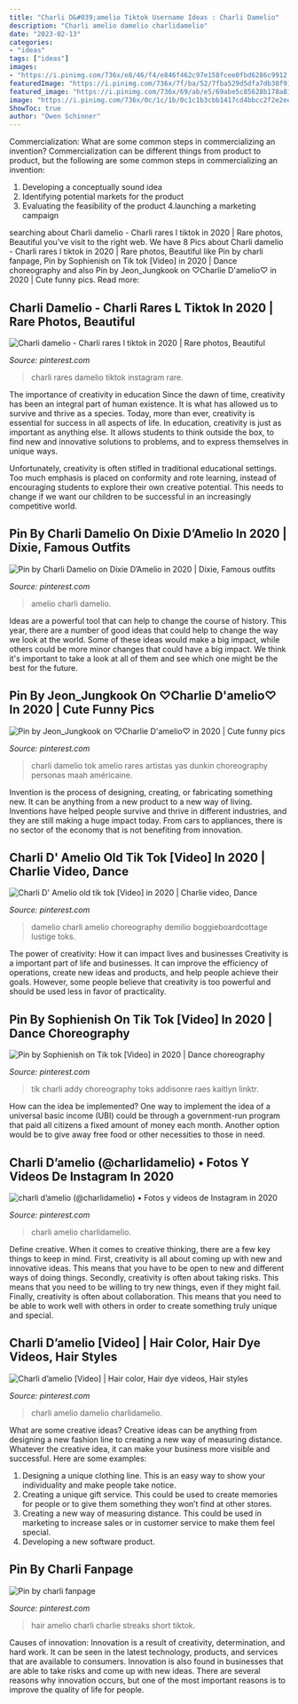 ```yaml
---
title: "Charli D&#039;amelio Tiktok Username Ideas : Charli Damelio"
description: "Charli amelio damelio charlidamelio"
date: "2023-02-13"
categories:
- "ideas"
tags: ["ideas"]
images:
- "https://i.pinimg.com/736x/e8/46/f4/e846f462c97e158fcee0fbd6286c9912.jpg"
featuredImage: "https://i.pinimg.com/736x/7f/ba/52/7fba529d5dfa7db38f91fd03dfcb7cc7.jpg"
featured_image: "https://i.pinimg.com/736x/69/ab/e5/69abe5c85628b178a81427829fa36c68.jpg"
image: "https://i.pinimg.com/736x/0c/1c/1b/0c1c1b3cbb1417cd4bbcc2f2e2eeaed2.jpg"
ShowToc: true
author: "Owen Schinner"
---
```



Commercialization: What are some common steps in commercializing an invention?
Commercialization can be different things from product to product, but the following are some common steps in commercializing an invention:
1. Developing a conceptually sound idea 
2. Identifying potential markets for the product 
3. Evaluating the feasibility of the product 
4.launching a marketing campaign 

	

		
searching about Charli damelio - Charli rares l tiktok in 2020 | Rare photos, Beautiful you've visit to the right web. We have 8 Pics about Charli damelio - Charli rares l tiktok in 2020 | Rare photos, Beautiful like Pin by charli fanpage, Pin by Sophienish on Tik tok [Video] in 2020 | Dance choreography and also Pin by Jeon_Jungkook on ♡Charlie D&#039;amelio♡ in 2020 | Cute funny pics. Read more:
		
    
## Charli Damelio - Charli Rares L Tiktok In 2020 | Rare Photos, Beautiful

<img loading=lazy src="https://i.pinimg.com/736x/4b/26/cc/4b26ccd974a49947b5b1e57a8bc8d2bc.jpg" onerror="this.onerror=null;this.src='https://tse1.mm.bing.net/th?id=OIP.RJD6MPJuReKtQbO1tLGb6AHaNK&amp;pid=15.1';" alt="Charli damelio - Charli rares l tiktok in 2020 | Rare photos, Beautiful">

_Source: pinterest.com_

>charli rares damelio tiktok instagram rare. 

	

The importance of creativity in education
Since the dawn of time, creativity has been an integral part of human existence. It is what has allowed us to survive and thrive as a species. Today, more than ever, creativity is essential for success in all aspects of life.
In education, creativity is just as important as anything else. It allows students to think outside the box, to find new and innovative solutions to problems, and to express themselves in unique ways.

Unfortunately, creativity is often stifled in traditional educational settings. Too much emphasis is placed on conformity and rote learning, instead of encouraging students to explore their own creative potential. This needs to change if we want our children to be successful in an increasingly competitive world.

    
## Pin By Charli Damelio On Dixie D’Amelio In 2020 | Dixie, Famous Outfits

<img loading=lazy src="https://i.pinimg.com/736x/b9/25/1a/b9251abd9402bb130eddc7338d0cf603.jpg" onerror="this.onerror=null;this.src='https://tse2.mm.bing.net/th?id=OIP.nyi1XFfglGWtobZNpAaTpwHaJQ&amp;pid=15.1';" alt="Pin by Charli Damelio on Dixie D’Amelio in 2020 | Dixie, Famous outfits">

_Source: pinterest.com_

>amelio charli damelio. 

	

Ideas are a powerful tool that can help to change the course of history. This year, there are a number of good ideas that could help to change the way we look at the world. Some of these ideas would make a big impact, while others could be more minor changes that could have a big impact. We think it's important to take a look at all of them and see which one might be the best for the future.

    
## Pin By Jeon_Jungkook On ♡Charlie D&#039;amelio♡ In 2020 | Cute Funny Pics

<img loading=lazy src="https://i.pinimg.com/736x/0c/1c/1b/0c1c1b3cbb1417cd4bbcc2f2e2eeaed2.jpg" onerror="this.onerror=null;this.src='https://tse1.mm.bing.net/th?id=OIP.btYkZLoo1YojtTxhi2EMWgHaJ3&amp;pid=15.1';" alt="Pin by Jeon_Jungkook on ♡Charlie D&#039;amelio♡ in 2020 | Cute funny pics">

_Source: pinterest.com_

>charli damelio tok amelio rares artistas yas dunkin choreography personas maah américaine. 

	

Invention is the process of designing, creating, or fabricating something new. It can be anything from a new product to a new way of living. Inventions have helped people survive and thrive in different industries, and they are still making a huge impact today. From cars to appliances, there is no sector of the economy that is not benefiting from innovation.

    
## Charli D&#039; Amelio Old Tik Tok [Video] In 2020 | Charlie Video, Dance

<img loading=lazy src="https://i.pinimg.com/736x/e8/46/f4/e846f462c97e158fcee0fbd6286c9912.jpg" onerror="this.onerror=null;this.src='https://tse2.mm.bing.net/th?id=OIP.ei5N0YQk4klr0qWUXajc0gAAAA&amp;pid=15.1';" alt="Charli D&#039; Amelio old tik tok [Video] in 2020 | Charlie video, Dance">

_Source: pinterest.com_

>damelio charli amelio choreography demilio boggieboardcottage lustige toks. 

	

The power of creativity: How it can impact lives and businesses
Creativity is a important part of life and businesses. It can improve the efficiency of operations, create new ideas and products, and help people achieve their goals. However, some people believe that creativity is too powerful and should be used less in favor of practicality.

    
## Pin By Sophienish On Tik Tok [Video] In 2020 | Dance Choreography

<img loading=lazy src="https://i.pinimg.com/736x/69/ab/e5/69abe5c85628b178a81427829fa36c68.jpg" onerror="this.onerror=null;this.src='https://tse2.mm.bing.net/th?id=OIP.WbJ_ZVV8H9vgeIukyXROxAHaNK&amp;pid=15.1';" alt="Pin by Sophienish on Tik tok [Video] in 2020 | Dance choreography">

_Source: pinterest.com_

>tik charli addy choreography toks addisonre raes kaitlyn linktr. 

	

How can the idea be implemented?
One way to implement the idea of a universal basic income (UBI) could be through a government-run program that paid all citizens a fixed amount of money each month. Another option would be to give away free food or other necessities to those in need.

    
## Charli D’amelio (@charlidamelio) • Fotos Y Videos De Instagram In 2020

<img loading=lazy src="https://i.pinimg.com/736x/7f/ba/52/7fba529d5dfa7db38f91fd03dfcb7cc7.jpg" onerror="this.onerror=null;this.src='https://tse3.mm.bing.net/th?id=OIP.jG24T7UITT5NLg8qF-rB9QHaJP&amp;pid=15.1';" alt="charli d’amelio (@charlidamelio) • Fotos y videos de Instagram in 2020">

_Source: pinterest.com_

>charli amelio charlidamelio. 

	

Define creative.
When it comes to creative thinking, there are a few key things to keep in mind. First, creativity is all about coming up with new and innovative ideas. This means that you have to be open to new and different ways of doing things. Secondly, creativity is often about taking risks. This means that you need to be willing to try new things, even if they might fail. Finally, creativity is often about collaboration. This means that you need to be able to work well with others in order to create something truly unique and special.

    
## Charli D’amelio [Video] | Hair Color, Hair Dye Videos, Hair Styles

<img loading=lazy src="https://i.pinimg.com/736x/f4/bb/84/f4bb8428c37fb1f43be0c2baa291ec87.jpg" onerror="this.onerror=null;this.src='https://tse1.mm.bing.net/th?id=OIP.A-iPuEs9cmznXrZFr2XG9AHaNK&amp;pid=15.1';" alt="Charli d’amelio [Video] | Hair color, Hair dye videos, Hair styles">

_Source: pinterest.com_

>charli amelio damelio charlidamelio. 

	

What are some creative ideas?
Creative ideas can be anything from designing a new fashion line to creating a new way of measuring distance. Whatever the creative idea, it can make your business more visible and successful. Here are some examples:
1. Designing a unique clothing line. This is an easy way to show your individuality and make people take notice.
2. Creating a unique gift service. This could be used to create memories for people or to give them something they won’t find at other stores.
3. Creating a new way of measuring distance. This could be used in marketing to increase sales or in customer service to make them feel special.
4. Developing a new software product.

    
## Pin By Charli Fanpage

<img loading=lazy src="https://i.pinimg.com/736x/b3/6e/98/b36e986d02131ab865b228a0ec822d6f.jpg" onerror="this.onerror=null;this.src='https://tse3.mm.bing.net/th?id=OIP.okPaxYWc0N9UWhuICHxCawHaND&amp;pid=15.1';" alt="Pin by charli fanpage">

_Source: pinterest.com_

>hair amelio charli charlie streaks short tiktok. 

	

Causes of innovation:
Innovation is a result of creativity, determination, and hard work. It can be seen in the latest technology, products, and services that are available to consumers. Innovation is also found in businesses that are able to take risks and come up with new ideas. There are several reasons why innovation occurs, but one of the most important reasons is to improve the quality of life for people.

